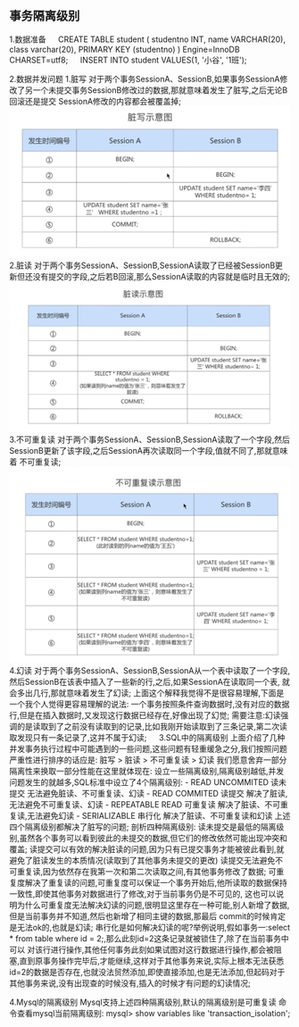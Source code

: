 ## 事务隔离级别
1.数据准备
　  CREATE TABLE student (
                         studentno INT,
                         name VARCHAR(20),
                         class varchar(20),
                         PRIMARY KEY (studentno)
    ) Engine=InnoDB CHARSET=utf8;
　 INSERT INTO student VALUES(1, '小谷', '1班');

2.数据并发问题
    1.脏写
      对于两个事务SessionA、SessionB,如果事务SessionA修改了另一个未提交事务SessionB修改过的数据,那就意味着发生了脏写,之后无论B回滚还是提交
    SessionA修改的内容都会被覆盖掉;
      ![脏写示意图](脏写示意图.png)
　
    2.脏读
      对于两个事务SessionA、SessionB,SessionA读取了已经被SessionB更新但还没有提交的字段,之后若B回滚,那么SessionA读取的内容就是临时且无效的;
    ![脏读示意图](脏读示意图.png)
　
    3.不可重复读
      对于两个事务SessionA、SessionB,SessionA读取了一个字段,然后SessionB更新了该字段,之后SessionA再次读取同一个字段,值就不同了,那就意味着
    不可重复读;
    ![不可重复读示意图](不可重复读示意图.png)
　
    4.幻读
      对于两个事务SessionA、SessionB,SessionA从一个表中读取了一个字段,然后SessionB在该表中插入了一些新的行,之后,如果SessionA在读取同一个表,
    就会多出几行,那就意味着发生了幻读;
      上面这个解释我觉得不是很容易理解,下面是一个我个人觉得更容易理解的说法:
      一个事务按照条件查询数据时,没有对应的数据行,但是在插入数据时,又发现这行数据已经存在,好像出现了幻觉;
      需要注意:幻读强调的是读取到了之前没有读取到的记录,比如我刚开始读取到了三条记录,第二次读取发现只有一条记录了,这并不属于幻读;
　
3.SQL中的隔离级别
    上面介绍了几种并发事务执行过程中可能遇到的一些问题,这些问题有轻重缓急之分,我们按照问题严重性进行排序的话应是:
        脏写 > 脏读 > 不可重复读 > 幻读
    我们愿意舍弃一部分隔离性来换取一部分性能在这里就体现在: 设立一些隔离级别,隔离级别越低,并发问题发生的就越多,SQL标准中设立了4个隔离级别:
    - READ UNCOMMITED 读未提交   无法避免脏读、不可重复读、幻读
    - READ COMMITED 读提交     解决了脏读,无法避免不可重复读、幻读
    - REPEATABLE READ 可重复读  解决了脏读、不可重复读,无法避免幻读
    - SERIALIZABLE 串行化      解决了脏读、不可重复读和幻读
    上述四个隔离级别都解决了脏写的问题;
    剖析四种隔离级别:
      读未提交是最低的隔离级别,虽然各个事务可以看到彼此的未提交的数据,但它们的修改依然可能出现冲突和覆盖;
      读提交可以有效的解决脏读的问题,因为只有已提交事务才能被彼此看到,就避免了脏读发生的本质情况(读取到了其他事务未提交的更改)
      读提交无法避免不可重复读,因为依然存在我第一次和第二次读取之间,有其他事务修改了数据;
      可重复度解决了重复读的问题,可重复度可以保证一个事务开始后,他所读取的数据保持一致性,即使其他事务对数据进行了修改,对于当前事务仍是不可见的,
    这也可以说明为什么可重复度无法解决幻读的问题,很明显这里存在一种可能,别人新增了数据,但是当前事务并不知道,然后也新增了相同主键的数据,那最后
    commit的时候肯定是无法ok的,也就是幻读;
      串行化是如何解决幻读的呢?举例说明,假如事务一:select * from table where id = 2;,那么此刻id=2这条记录就被锁住了,除了在当前事务中可以
    对该行进行操作,其他任何事务此刻如果试图对这行数据进行操作,都会被阻塞,直到原事务操作完毕后,才能继续,这样对于其他事务来说,实际上根本无法获悉
    id=2的数据是否存在,也就没法贸然添加,即使直接添加,也是无法添加,但起码对于其他事务来说,没有出现查的时候没有,插入的时候才有问题的幻读情况;

4.Mysql的隔离级别
    Mysql支持上述四种隔离级别,默认的隔离级别是可重复读
    命令查看mysql当前隔离级别: mysql> show variables like 'transaction_isolation';
    
    